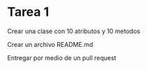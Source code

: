 # Tarea 1

Crear una clase con 10 atributos y 10 metodos

Crear un archivo README.md 

Entregar por medio de un pull request

